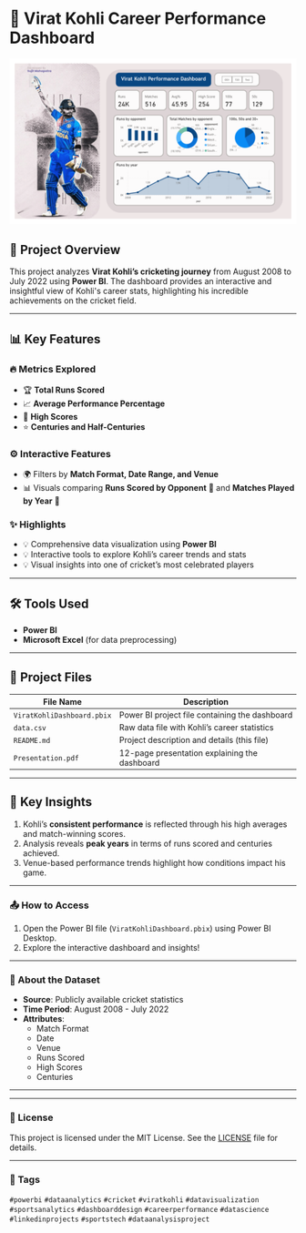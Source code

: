 # 🏏 Virat Kohli Career Performance Dashboard  

![dashboard](https://github.com/sujitmahapatra/Virat-Kohli-Dashboard/blob/55f1532ce27c3cb32d2596779ab50c203c7e1c3b/Virat%20Kohli%20Dashboard.png)

## 🚀 Project Overview  
This project analyzes **Virat Kohli’s cricketing journey** from August 2008 to July 2022 using **Power BI**. The dashboard provides an interactive and insightful view of Kohli's career stats, highlighting his incredible achievements on the cricket field.

---

## 📊 Key Features  

### 🔥 **Metrics Explored**
- 🏆 **Total Runs Scored**  
- 📈 **Average Performance Percentage**  
- 💯 **High Scores**  
- ⭐ **Centuries and Half-Centuries**  

### ⚙️ **Interactive Features**
- 🌍 Filters by **Match Format, Date Range, and Venue**  
- 📊 Visuals comparing **Runs Scored by Opponent** 🥇 and **Matches Played by Year** 📅  

### ✨ **Highlights**
- 💡 Comprehensive data visualization using **Power BI**  
- 💡 Interactive tools to explore Kohli’s career trends and stats  
- 💡 Visual insights into one of cricket’s most celebrated players  

---

## 🛠️ Tools Used  

- **Power BI**  
- **Microsoft Excel** (for data preprocessing)  

---

## 📂 Project Files  

| File Name              | Description                                     |  
|------------------------|-------------------------------------------------|  
| `ViratKohliDashboard.pbix` | Power BI project file containing the dashboard |  
| `data.csv`             | Raw data file with Kohli’s career statistics    |  
| `README.md`            | Project description and details (this file)     |  
| `Presentation.pdf`     | 12-page presentation explaining the dashboard   |  

---

## 📄 Key Insights  

1. Kohli’s **consistent performance** is reflected through his high averages and match-winning scores.  
2. Analysis reveals **peak years** in terms of runs scored and centuries achieved.  
3. Venue-based performance trends highlight how conditions impact his game.  

---

### 📤 How to Access  

1. Open the Power BI file (`ViratKohliDashboard.pbix`) using Power BI Desktop.  
2. Explore the interactive dashboard and insights!  

---

### 🌟 About the Dataset  

- **Source**: Publicly available cricket statistics  
- **Time Period**: August 2008 - July 2022  
- **Attributes**:  
  - Match Format  
  - Date  
  - Venue  
  - Runs Scored  
  - High Scores  
  - Centuries  

---

---

### 📜 License  

This project is licensed under the MIT License. See the [LICENSE](./LICENSE) file for details.  

---

### 🔗 Tags  
`#powerbi` `#dataanalytics` `#cricket` `#viratkohli` `#datavisualization` `#sportsanalytics` `#dashboarddesign` `#careerperformance` `#datascience` `#linkedinprojects` `#sportstech` `#dataanalysisproject`  
